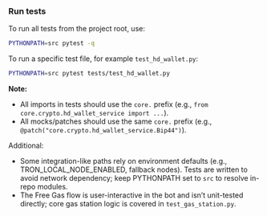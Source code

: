 ### Run tests

To run all tests from the project root, use:

```sh
PYTHONPATH=src pytest -q
```

To run a specific test file, for example `test_hd_wallet.py`:

```sh
PYTHONPATH=src pytest tests/test_hd_wallet.py
```

**Note:**  

- All imports in tests should use the `core.` prefix (e.g., `from core.crypto.hd_wallet_service import ...`).
- All mocks/patches should use the same `core.` prefix (e.g., `@patch("core.crypto.hd_wallet_service.Bip44")`).

Additional:

- Some integration-like paths rely on environment defaults (e.g., TRON_LOCAL_NODE_ENABLED, fallback nodes). Tests are written to avoid network dependency; keep PYTHONPATH set to `src` to resolve in-repo modules.
- The Free Gas flow is user-interactive in the bot and isn’t unit-tested directly; core gas station logic is covered in `test_gas_station.py`.
